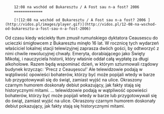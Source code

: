 
        12:08 na wschód od Bukaresztu / A Fost sau n-a fost? 2006 
        =============
        
        [![12:08 na wschód od Bukaresztu / A Fost sau n-a fost? 2006 ](http://vidos.pl/images/player.gif)](http://vidos.pl/12-08-na-wschod-od-bukaresztu-a-fost-sau-n-a-fost-2006)
        
        
 Od czasu kiedy wściekły tłum zmusił rumuńskiego dyktatora Ceausescu do ucieczki śmigłowcem z Bukaresztu minęło 16 lat. W rocznicę tych wydarzeń właściciel lokalnej stacji telewizyjnej zaprasza dwóch gości, by odtworzyć z nimi chwile rewolucyjnej chwały. Emeryta, dorabiającego jako Święty Mikołaj, i nauczyciela historii, który właśnie oddał całą wypłatę za długi alkoholowe. Razem będą wspominać dzień, w którym szturmowali rządowy budynek krzycząc: 'Precz z Ceauşescu!' Ale telewidzowie podają w wątpliwość opowieści bohaterów, którzy być może popijali wtedy w barze lub przygotowywali się do świąt, zamiast wyjść na ulice. Okraszony czarnym humorem doskonały debiut pokazujący, jak fakty stają się historycznymi mitami.  ... telewidzowie podają w wątpliwość opowieści bohaterów, którzy być może popijali wtedy w barze lub przygotowywali się do świąt, zamiast wyjść na ulice. Okraszony czarnym humorem doskonały debiut pokazujący, jak fakty stają się historycznymi mitami.
    